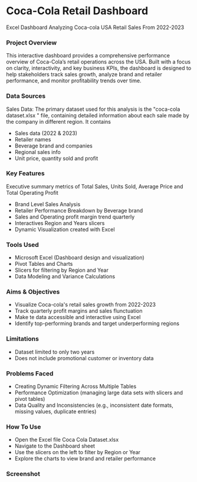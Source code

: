 # Coca-Cola Retail Dashboard
Excel Dashboard Analyzing Coca-cola USA Retail Sales From 2022-2023
### Project Overview

This interactive dashboard provides a comprehensive performance overview of Coca-Cola’s retail operations across the USA. Built with a focus on clarity, interactivity, and key business KPIs, the dashboard is designed to help stakeholders track sales growth, analyze brand and retailer performance, and monitor profitability trends over time.

### Data Sources

Sales Data: The primary dataset used for this analysis is the "coca-cola dataset.xlsx " file, containing detailed information about each sale made by the company in different region. It contains
- Sales data (2022 & 2023)
- Retailer names
- Beverage brand and companies
- Regional sales info
- Unit price, quantity sold and profit


### Key Features
Executive summary metrics of Total Sales, Units Sold, Average Price and Total Operating Profit
- Brand Level Sales Analysis
- Retailer Performance Breakdown by Beverage brand
- Sales and Operating profit margin trend quarterly
- Interactives Region and Years slicers
- Dynamic Visualization created with Excel

### Tools Used
- Microsoft Excel (Dashboard design and visualization)
- Pivot Tables and Charts
- Slicers for filtering by Region and Year
- Data Modeling and Variance Calculations

 ### Aims & Objectives
 - Visualize Coca-cola's retail sales growth from 2022-2023
 - Track quarterly profit margins and sales flunctuation
 - Make te data accessible and interactive using Excel
 - Identify top-performing brands and target underperforming regions

### Limitations
  - Dataset limited to only two years
  - Does not include promotional customer or inventory data

 ### Problems Faced
- Creating Dynamic Filtering Across Multiple Tables
- Performance Optimization (managing large data sets with slicers and pivot tables)
- Data Quality and Inconsistencies (e.g., inconsistent date formats, missing values, duplicate entries)

 ### How To Use
- Open the Excel file Coca Cola Dataset.xlsx
- Navigate to the Dashboard sheet
- Use the slicers on the left to filter by Region or Year
- Explore the charts to view brand and retailer performance

### Screenshot






       
